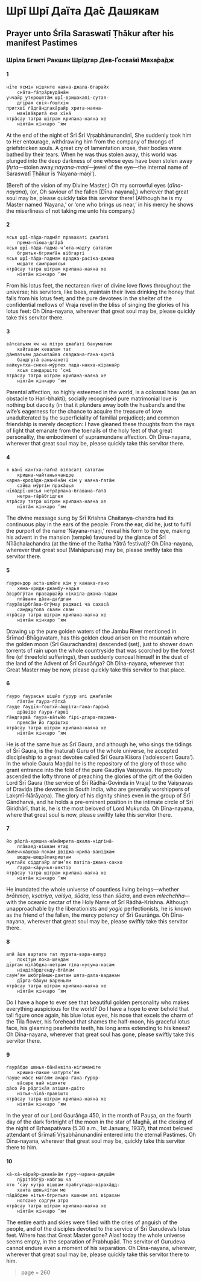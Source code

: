 # Шрī Шрī Даїта Да̄с Дашякам

## Prayer unto Śrīla Saraswatī Ṭhākur after his manifest Pastimes

### Шрīла Бгакті Ракшак Шрīдгар Дев-Ґосва̄мī Маха̄ра̄дж

#### 1

    нīте ясмін нішянте наяна-джала-бгарайх
        сна̄та-ґа̄тра̄рвуда̄на̄м
    уччайр уткрошята̄м шрī-вришакапі-сутая-
        дгīрая свīя-ґоштхīм
    притхвī ґа̄дга̄ндгака̄райр хрита-наяна-
        манīва̄врита̄ єна хīна̄
    ятра̄сау татра шіграм крипана-наяна хе
        нīята̄м кінкаро ’ям

At the end of the night of Śrī Śrī Vṛṣabhānunandinī, She suddenly took him to Her entourage, withdrawing him from the company of throngs of griefstricken souls. A great cry of lamentation arose, their bodies were bathed by their tears. When he was thus stolen away, this world was plunged into the deep darkness of one whose eyes have been stolen away (*hṛta*—stolen away;*nayana-maṇi*—jewel of the eye—the internal name of Saraswatī Ṭhākur is ‘Nayana-maṇi’).

(Bereft of the vision of my Divine Master,) Oh my sorrowful eyes (*dīna-nayana*), (or, Oh saviour of the fallen [Dīna-nayana],) wherever that great soul may be, please quickly take this servitor there! (Although he is my Master named ‘Nayana,’ or ‘one who brings us near,’ in his mercy he shows the miserliness of not taking me unto his company.)

#### 2

    ясья шрī-па̄да-падма̄т правахаті джаґаті
        према-пīюша-дга̄ра̄
    ясья шрī-па̄да-падма-чʼюта-мадгу сататам
        бгритья-бгринґа̄н вібгарті
    ясья шрī-па̄да-падмам враджа-расіка-джано
        модате сампрашясья
    ятра̄сау татра шіграм крипана-наяна хе
        нīята̄м кінкаро ’ям

From his lotus feet, the nectarean river of divine love flows throughout the universe; his servitors, like bees, maintain their lives drinking the honey that falls from his lotus feet; and the pure devotees in the shelter of the confidential mellows of Vraja revel in the bliss of singing the glories of his lotus feet: Oh Dīna-nayana, wherever that great soul may be, please quickly take this servitor there.

#### 3

    ва̄тсальям яч ча пітро джаґаті бахуматам
        кайтавам кевалам тат
    да̄мпатьям дасьютайва сваджана-ґана-крита̄
        бандгута̄ ваньчанеті
    вайкунтха-снеха-мӯртех пада-накха-кіранайр
        ясья сандаршіто ’смі
    ятра̄сау татра шіграм крипана-наяна хе
        нīята̄м кінкаро ’ям

Parental affection, so highly esteemed in the world, is a colossal hoax (as an obstacle to Hari-bhakti); socially recognised pure matrimonial love is nothing but dacoity (in that it plunders away both the husband’s and the wife’s eagerness for the chance to acquire the treasure of love unadulterated by the superficiality of familial prejudice); and common friendship is merely deception: I have gleaned these thoughts from the rays of light that emanate from the toenails of the holy feet of that great personality, the embodiment of supramundane affection. Oh Dīna-nayana, wherever that great soul may be, please quickly take this servitor there.

#### 4

    я ва̄нī кантха-лаґна̄ віласаті сататам
        кришна-чайтаньячандре
    карна-крода̄дж-джана̄на̄м кім у наяна-ґата̄м
        сайва мӯртім прака̄шья
    нīла̄дрī-шясья нетра̄рпана-бгавана-ґата̄
        нетра-та̄ра̄бгідгея
    ятра̄сау татра шіграм крипана-наяна хе
        нīята̄м кінкаро ’ям

The divine message sung by Śrī Krishna Chaitanya-chandra had its continuous play in the ears of the people. From the ear, did he, just to fulfil the purport of the name ‘Nayana-maṇi,’ reveal his form to the eye, making his advent in the mansion (temple) favoured by the glance of Śrī Nīlāchalachandra (at the time of the Ratha Yātrā festival)? Oh Dīna-nayana, wherever that great soul (Mahāpuruṣa) may be, please swiftly take this servitor there.

#### 5

    ґаурендор аста-шяйле кім у канака-гано
        хема-хридж-джамбу-надья
    а̄вірбгӯтах праваршайр нікхіла-джана-падам
        пла̄ваян да̄ва-даґдгам
    ґаура̄вірбга̄ва-бгӯмау раджасі ча сахаса̄
        самджуґопа сваям свам
    ятра̄сау татра шіграм крипана-наяна хе
        нīята̄м кінкаро ’ям

Drawing up the pure golden waters of the Jambu River mentioned in Śrīmad-Bhāgavatam, has this golden cloud arisen on the mountain where the golden moon (Śrī Gaurachandra) descended (set), just to shower down torrents of rain upon the whole countryside that was scorched by the forest fire (of threefold sufferings), then suddenly conceal himself in the dust of the land of the Advent of Śrī Gaurāṅga? Oh Dīna-nayana, wherever that Great Master may be now, please quickly take this servitor to that place.

#### 6

    ґауро ґаурасья шішйо ґурур апі джаґата̄м
        ґа̄ята̄м ґаура-ґа̄тха̄
    ґауде ґаудīя-ґоштхй-а̄шріта-ґана-ґаріма̄
        дра̄віде ґаура-ґарвī
    ґа̄ндгарва̄ ґаура-ва̄тьйо ґірі-дгара-парама-
        преяса̄м йо ґаріштхо
    ятра̄сау татра шіграм крипана-наяна хе
        нīята̄м кінкаро ’ям

He is of the same hue as Śrī Gaura, and although he, who sings the tidings of Śrī Gaura, is the (natural) Guru of the whole universe, he accepted discipleship to a great devotee called Śrī Gaura Kiśora (‘adolescent Gaura’). In the whole Gaura Maṇḍal he is the repository of the glory of those who grant entrance into the fold of the pure Gauḍīya Vaiṣṇavas. He proudly ascended the lofty throne of preaching the glories of the gift of the Golden Lord Śrī Gaura (the service of Śrī Rādhā-Govinda in Vraja) to the Vaiṣṇavas of Draviḍa (the devotees in South India, who are generally worshippers of Lakṣmī-Nārāyaṇa). The glory of his dignity shines even in the group of Śrī Gāndharvā, and he holds a pre-eminent position in the intimate circle of Śrī Giridhārī, that is, he is the most beloved of Lord Mukunda. Oh Dīna-nayana, where that great soul is now, please swiftly take this servitor there.

#### 7

    йо ра̄дга̄-кришна-на̄ма̄мрита-джала-нідгіна̄-
        пла̄ваяд-вішвам етад
    а̄млеччха̄шєша-локам двіджа-нрипа-ваніджам
        шюдра-шюдра̄пакриштам
    муктайх сіддгайр аґамʼях патіта-джана-сакхо
        ґаура-ка̄рунья-шяктір
    ятра̄сау татра шіграм крипана-наяна хе
        нīята̄м кінкаро ’ям

He inundated the whole universe of countless living beings—whether *brāhmaṇ*, *kṣatriya*, *vaiśya*, *śūdra*, less than *śūdra*, and even *mlechchha*—with the oceanic nectar of the Holy Name of Śrī Rādhā-Krishna. Although unapproachable by the liberationists and *yogic* perfectionists, he is known as the friend of the fallen, the mercy potency of Śrī Gaurāṅga. Oh Dīna-nayana, wherever that great soul may be, please swiftly take this servitor there.

#### 8

    апй а̄шя вартате тат пурата-вара-вапур
        локітум лока-шяндам
    дīргам нīла̄бджа-нетрам тіла-кусума-насам
        ніндіта̄рдгенду-бга̄лам
    саумʼям шюбгра̄мшю-дантам шята-дала-ваданам
        дīрга-ба̄хум вареньям
    ятра̄сау татра шіграм крипана-наяна хе
        нīята̄м кінкаро ’ям

Do I have a hope to ever see that beautiful golden personality who makes everything auspicious for the world? Do I have a hope to ever behold that tall figure once again, his blue lotus eyes, his nose that excels the charm of the Tila flower, his forehead that shames the half-moon, his graceful lotus face, his gleaming pearlwhite teeth, his long arms extending to his knees? Oh Dīna-nayana, wherever that great soul has gone, please swiftly take this servitor there.

#### 9

    ґаура̄бде шюнья-ба̄на̄нвіта-ніґамаміте
        кришна-пакше чатуртхʼям
    пауше ма̄се мага̄ям амара-ґана-ґурор-
        ва̄саре вай нішянте
    да̄со йо ра̄дгіка̄я атішяя-даїто
        нітья-лīла̄-правішто
    ятра̄сау татра шіграм крипана-наяна хе
        нīята̄м кінкаро ’ям

In the year of our Lord Gaurāṅga 450, in the month of Pauṣa, on the fourth day of the dark fortnight of the moon in the star of Maghā, at the closing of the night of Bṛhaspativara (5.30 a.m., 1st January, 1937), that most beloved attendant of Śrīmatī Vṛṣabhānunandinī entered into the eternal Pastimes. Oh Dīna-nayana, wherever that great soul may be, quickly take this servitor there to him.

#### 10

    ха̄-ха̄-ка̄райр-джана̄на̄м ґуру-чарана-джуша̄м
        пӯріта̄бгӯр-набгаш ча
    ято ’сау кутра вішвам прабгупада-віраха̄дд-
        ханта шюньяїтам ме
    па̄да̄бдже нітья-бгритьях кшанам апі вірахам
        нотсахе содгум атра
    ятра̄сау татра шіграм крипана-наяна хе
        нīята̄м кінкаро ’ям

The entire earth and skies were filled with the cries of anguish of the people, and of the disciples devoted to the service of Śrī Gurudeva’s lotus feet. Where has that Great Master gone? Alas! today the whole universe seems empty, in the separation of Prabhupād. The servitor of Gurudeva cannot endure even a moment of his separation. Oh Dīna-nayana, wherever, wherever that great soul may be, please quickly take this servitor there to him.


> page = 260